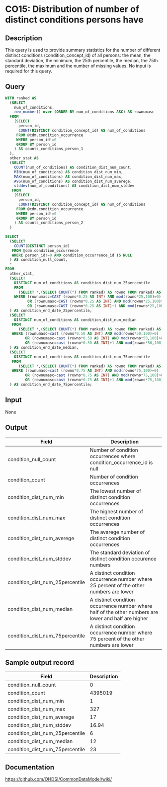 <!---
Group:condition occurrence
Name:CO15 Distribution of number of distinct conditions persons have
Author:Patrick Ryan
CDM Version: 5.0
-->

# CO15: Distribution of number of distinct conditions persons have

## Description
This query is used to provide summary statistics for the number of different distinct conditions (condition_concept_id) of all persons: the mean, the standard deviation, the minimum, the 25th percentile, the median, the 75th percentile, the maximum and the number of missing values. No input is required for this query.

## Query
```sql
WITH ranked AS 
  (SELECT
    num_of_conditions,
    row_number() over (ORDER BY num_of_conditions ASC) AS rownumasc
  FROM 
    (SELECT
      person_id,
      COUNT(DISTINCT condition_concept_id) AS num_of_conditions
     FROM @cdm.condition_occurrence
     WHERE person_id!=0
     GROUP BY person_id
    ) AS counts_conditions_person_1
  ),
  other_stat AS 
  (SELECT
    COUNT(num_of_conditions) AS condition_dist_num_count,
    MIN(num_of_conditions) AS condition_dist_num_min,
    MAX(num_of_conditions) AS condition_dist_num_max,
    AVG(num_of_conditions) AS condition_dist_num_averege,
    stddev(num_of_conditions) AS condition_dist_num_stddev
   FROM 
    (SELECT
      person_id,
      COUNT(DISTINCT condition_concept_id) AS num_of_conditions
     FROM @cdm.condition_occurrence
     WHERE person_id!=0
     GROUP BY person_id
    ) AS counts_conditions_person_2
  )
  
SELECT
  (SELECT 
    COUNT(DISTINCT person_id) 
   FROM @cdm.condition_occurrence 
   WHERE person_id!=0 AND condition_occurrence_id IS NULL
  ) AS condition_null_count,
  *
FROM
  other_stat,
  (SELECT 
    DISTINCT num_of_conditions AS condition_dist_num_25percentile
    FROM
      (SELECT *,(SELECT COUNT(*) FROM ranked) AS rowno FROM ranked) AS a_1
    WHERE (rownumasc=CAST (rowno*0.25 AS INT) AND mod(rowno*25,100)=0)
          OR (rownumasc=CAST (rowno*0.25 AS INT) AND mod(rowno*25,100)>0)
          OR (rownumasc=CAST (rowno*0.25 AS INT)+1 AND mod(rowno*25,100)>0)
  ) AS condition_end_date_25percentile,
  (SELECT
    DISTINCT num_of_conditions AS condition_dist_num_median
   FROM
      (SELECT *,(SELECT COUNT(*) FROM ranked) AS rowno FROM ranked) AS a_2
   WHERE (rownumasc=cast (rowno*0.50 AS INT) AND mod(rowno*50,100)=0)
         OR (rownumasc=cast (rowno*0.50 AS INT) AND mod(rowno*50,100)>0)
         OR (rownumasc=cast (rowno*0.50 AS INT)+1 AND mod(rowno*50,100)>0)
  ) AS condition_end_date_median,
  (SELECT
    DISTINCT num_of_conditions AS condition_dist_num_75percentile
   FROM
      (SELECT *,(SELECT COUNT(*) FROM ranked) AS rowno FROM ranked) AS A_3
   WHERE (rownumasc=cast (rowno*0.75 AS INT) AND mod(rowno*75,100)=0) 
         OR (rownumasc=cast (rowno*0.75 AS INT) AND mod(rowno*75,100)>0)
         OR (rownumasc=cast (rowno*0.75 AS INT)+1 AND mod(rowno*75,100)>0)
  ) AS condition_end_date_75percentile;
```

## Input

None

## Output

|  Field |  Description |
| --- | --- |
| condition_null_count | Number of condition occurrences where condition_occurrence_id is null |
| condition_count | Number of condition occurrences |
| condition_dist_num_min | The lowest number of distinct condition occurrences |
| condition_dist_num_max | The highest number of distinct condition occurrences |
| condition_dist_num_averege | The avarege number of distinct condition occurrences |
| condition_dist_num_stddev | The standard deviation of distinct condition occurence numbers |
| condition_dist_num_25percentile | A distinct condition occurrence number where 25 percent of the other numbers are lower |
| condition_dist_num_median | A distinct condition occurrence number where half of the other numbers are lower and half are higher |
| condition_dist_num_75percentile | A distinct condition occurrence number where 75 percent of the other numbers are lower |

## Sample output record

|  Field |  Description |
| --- | --- |
| condition_null_count | 0 |
| condition_count | 4395019 |
| condition_dist_num_min | 1 |
| condition_dist_num_max | 327 |
| condition_dist_num_averege | 17 |
| condition_dist_num_stddev | 16.94 |
| condition_dist_num_25percentile | 6 |
| condition_dist_num_median | 12 |
| condition_dist_num_75percentile | 23 |


## Documentation
https://github.com/OHDSI/CommonDataModel/wiki/

